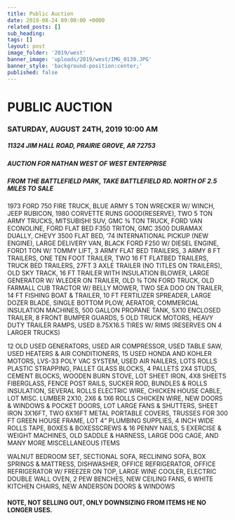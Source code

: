 ```yaml
---
title: Public Auction
date: 2019-08-24 09:00:00 +0000
related_posts: []
sub_heading:  
tags: []
layout: post
image_folder: '2019/west'
banner_image: 'uploads/2019/west/IMG_0139.JPG'
banner_style: 'background-position:center;'
published: false
---
```

# PUBLIC AUCTION
### SATURDAY, AUGUST 24TH, 2019 10:00 AM
##### 11324 JIM HALL ROAD, PRAIRIE GROVE, AR 72753
##### AUCTION FOR NATHAN WEST OF WEST ENTERPRISE
##### FROM THE BATTLEFIELD PARK, TAKE BATTLEFIELD RD. NORTH OF 2.5 MILES TO SALE

<!--break-->
1973 FORD 750 FIRE TRUCK, BLUE ARMY 5 TON WRECKER W/ WINCH, JEEP RUBICON, 1980 CORVETTE RUNS GOOD(RESERVE), TWO 5 TON ARMY TRUCKS, MITSUBISHI SUV, GMC ¾ TON TRUCK, FORD VAN ECONOLINE, FORD FLAT BED F350 TRITON, GMC 3500 DURAMAX DUALLY, CHEVY 3500 FLAT BED, ‘74 INTERNATIONAL PICKUP (NEW ENGINE), LARGE DELIVERY VAN, BLACK FORD F250 W/ DIESEL ENGINE, FORD1 TON W/ TOMMY LIFT, 3 ARMY FLAT BED TRAILERS, 3 ARMY 8 FT TRAILERS, ONE TEN FOOT TRAILER, TWO 16 FT FLATBED TRAILERS, TRUCK BED TRAILERS, 27FT 3 AXLE TRAILER (NO TITLES ON TRAILERS), OLD SKY TRACK, 16 FT TRAILER WITH INSULATION BLOWER, LARGE GENERATOR W/ WLEDER ON TRAILER, OLD ¾ TON FORD TRUCK, OLD FARMALL CUB TRACTOR W/ BELLY MOWER, TWO SEA DOO ON TRAILER, 14 FT FISHING BOAT & TRAILER, 10 FT FERTILIZER SPREADER, LARGE DOZER BLADE, SINGLE BOTTOM PLOW, AERATOR, COMMERCIAL INSULATION MACHINES, 500 GALLON PROPANE TANK, 5X10 ENCLOSED TRAILER, 8 FRONT BUMPER GUARDS, 5 OLD TRUCK MOTORS, HEAVY DUTY TRAILER RAMPS, USED 8.75X16.5 TIRES W/ RIMS (RESERVES ON 4 LARGER TRUCKS) 

12 OLD USED GENERATORS, USED AIR COMPRESSOR, USED TABLE SAW, USED HEATERS & AIR CONDITIONERS, 15 USED HONDA AND KOHLER MOTORS, LVS-33 POLY VAC SYSTEM, USED AIR NAILERS, LOTS ROLLS PLASTIC STRAPPING, PALLET GLASS BLOCKS, 4 PALLETS 2X4 STUDS, CEMENT BLOCKS, WOODEN BURN STOVE, LOT SHEET IRON, 4X8 SHEETS FIBERGLASS, FENCE POST RAILS, SUCKER ROD, BUNDLES & ROLLS INSULATION, SEVERAL ROLLS ELECTRIC WIRE, CHICKEN HOUSE CABLE, LOT MISC. LUMBER 2X10, 2X6 & 1X6 ROLLS CHICKEN WIRE, NEW DOORS & WINDOWS & POCKET DOORS, LOT LARGE FANS & SHUTTERS, SHEET IRON 3X16FT, TWO 6X16FT METAL PORTABLE COVERS, TRUSSES FOR 300 FT GREEN HOUSE FRAME, LOT 4” PLUMBING SUPPLIES, 4 INCH WIDE ROLLS TAPE, BOXES & BOXESSCREWS & 16 PENNY NAILS, 5 EXERCISE & WEIGHT MACHINES, OLD SADDLE & HARNESS, LARGE DOG CAGE, AND MANY MORE MISCELLANEOUS ITEMS

WALNUT BEDROOM SET, SECTIONAL SOFA, RECLINING SOFA, BOX SPRINGS  & MATTRESS, DISHWASHER, OFFICE REFRIGERATOR, OFFICE REFRIGERATOR W/ FREEZER ON TOP, LARGE WINE COOLER, ELECTRIC DOUBLE WALL OVEN, 2 PEW BENCHES, NEW CEILING FANS, 6 WHITE KITCHEN CHAIRS, NEW ANDERSON DOORS & WINDOWS

#### NOTE, NOT SELLING OUT, ONLY DOWNSIZING FROM ITEMS HE NO LONGER USES.